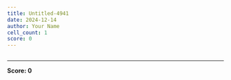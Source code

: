 ```yaml
---
title: Untitled-4941
date: 2024-12-14
author: Your Name
cell_count: 1
score: 0
---
```


```python

```


---
**Score: 0**